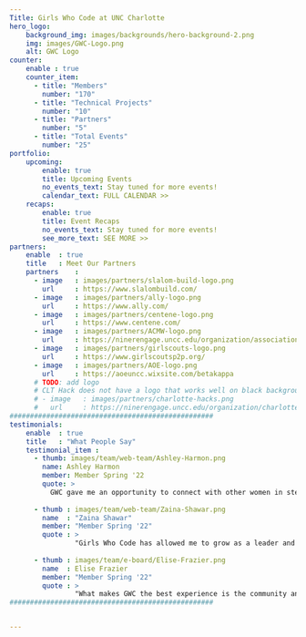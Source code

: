 ```yaml
---
Title: Girls Who Code at UNC Charlotte
hero_logo:
    background_img: images/backgrounds/hero-background-2.png
    img: images/GWC-Logo.png
    alt: GWC Logo
counter:
    enable : true
    counter_item: 
      - title: "Members"
        number: "170"
      - title: "Technical Projects"
        number: "10"
      - title: "Partners"
        number: "5"
      - title: "Total Events"
        number: "25"
portfolio:
    upcoming:
        enable: true
        title: Upcoming Events
        no_events_text: Stay tuned for more events!
        calendar_text: FULL CALENDAR >>
    recaps:
        enable: true
        title: Event Recaps
        no_events_text: Stay tuned for more events!
        see_more_text: SEE MORE >>
partners:
    enable  : true
    title   : Meet Our Partners
    partners    : 
      - image   : images/partners/slalom-build-logo.png
        url     : https://www.slalombuild.com/
      - image   : images/partners/ally-logo.png
        url     : https://www.ally.com/
      - image   : images/partners/centene-logo.png
        url     : https://www.centene.com/
      - image   : images/partners/ACMW-logo.png
        url     : https://ninerengage.uncc.edu/organization/association-for-computing-machinery-women
      - image   : images/partners/girlscouts-logo.png
        url     : https://www.girlscoutsp2p.org/
      - image   : images/partners/AOE-logo.png
        url     : https://aoeuncc.wixsite.com/betakappa
      # TODO: add logo
      # CLT Hack does not have a logo that works well on black background  
      # - image   : images/partners/charlotte-hacks.png
      #   url     : https://ninerengage.uncc.edu/organization/charlotte-hack
##################################################
testimonials:
    enable  : true
    title   : "What People Say"
    testimonial_item :
      - thumb: images/team/web-team/Ashley-Harmon.png
        name: Ashley Harmon
        member: Member Spring '22
        quote: >
          GWC gave me an opportunity to connect with other women in stem not just socially but also technically, as we got to build things together. I am so proud of all we were able to accomplish!
    
      - thumb : images/team/web-team/Zaina-Shawar.png
        name  : "Zaina Shawar"
        member: "Member Spring '22"
        quote : > 
                "Girls Who Code has allowed me to grow as a leader and work with like minded individuals. My favorite events were the technical workshops." 
    
      - thumb : images/team/e-board/Elise-Frazier.png
        name  : Elise Frazier
        member: "Member Spring '22"
        quote : > 
                "What makes GWC the best experience is the community and opportunities to help grow and nurture yourself and others." 
##################################################


---
```

